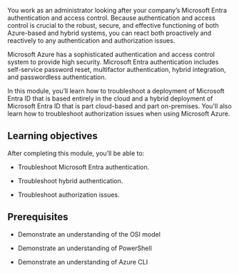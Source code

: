 You work as an administrator looking after your company’s Microsoft Entra authentication and access control. Because authentication and access control is crucial to the robust, secure, and effective functioning of both Azure-based and hybrid systems, you can react both proactively and reactively to any authentication and authorization issues.

Microsoft Azure has a sophisticated authentication and access control system to provide high security. Microsoft Entra authentication includes self-service password reset, multifactor authentication, hybrid integration, and passwordless authentication.

In this module, you’ll learn how to troubleshoot a deployment of Microsoft Entra ID that is based entirely in the cloud and a hybrid deployment of Microsoft Entra ID that is part cloud-based and part on-premises. You'll also learn how to troubleshoot authorization issues when using Microsoft Azure.

## Learning objectives

After completing this module, you’ll be able to:

- Troubleshoot Microsoft Entra authentication.

- Troubleshoot hybrid authentication.

- Troubleshoot authorization issues.

## Prerequisites

- Demonstrate an understanding of the OSI model

- Demonstrate an understanding of PowerShell

- Demonstrate an understanding of Azure CLI
